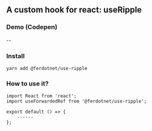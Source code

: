 ## A custom hook for react: useRipple

### Demo (Codepen)

--

### Install

```yarn add @ferdotnet/use-ripple```

### How to use it?

```
import React from 'react';
import useForwardedRef from '@ferdotnet/use-ripple';

export default () => {
    ------
};
```
